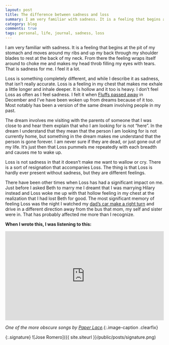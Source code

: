 ```yaml
---
layout: post
title: The difference between sadness and loss
summary: I am very familiar with sadness. It is a feeling that begins at the pit of my stomach and moves around my ribs and up my back through my shoulder blades to rest in the back of my neck. From there, the feeling wraps itself around my neck to choke me and makes my head throb filling my eyes with tears. That is sadness for me. I feel it a lot.
category: blog
comments: true
tags: personal, life, journal, sadness, loss 
---
```


I am very familiar with sadness. It is a feeling that begins at the pit of my stomach and moves around my ribs and up my back through my shoulder blades to rest at the back of my neck. From there the feeling wraps itself around to choke me and makes my head throb filling my eyes with tears. That is sadness for me. I feel it a lot. 

Loss is something completely different, and while I describe it as sadness, that isn’t really accurate. Loss is a feeling in my chest that makes me exhale a little longer and inhale deeper. It is hollow and it too is heavy. I don’t feel Loss as often as I feel sadness. I felt it when [Fluffs passed away](http://martyromero.me/good-bye-fluffs) in December and I’ve have been woken up from dreams because of it too. Most notably has been a version of the same dream involving people in my past. 

The dream involves me visiting with the parents of someone that I was close to and hear them explain that who I am looking for is not “here”. In the dream I understand that they mean that the person I am looking for is not currently home, but something in the dream makes me understand that the person is gone forever. I am never sure if they are dead, or just gone out of my life. It’s just then that Loss pummels me repeatedly with each breadth and causes me to wake up. 

Loss is not sadness in that it doesn’t make me want to wallow or cry. There is a sort of resignation that accompanies Loss. The thing is that Loss is hardly ever present without sadness, but they are different feelings. 

There have been other times when Loss has had a significant impact on me. Just before I asked Beth to marry me I dreamt that I was marrying Hilary instead and Loss woke me up with that hollow feeling in my chest at the realization that I had lost Beth for good. The most significant memory of feeling Loss was the night I watched my [dad’s car make a right turn](http://martyromero.me/the-last-night-i-saw-my-dad) and drive in a different direction away from the bus that mom, my self and sister were in. That has probably affected me more than I recognize. 

**When I wrote this, I was listening to this:**
 <style>.embed-container { position: relative; padding-bottom: 56.25%; height: 0; overflow: hidden; max-width: 100%; } .embed-container iframe, .embed-container object, .embed-container embed { position: absolute; top: 0; left: 0; width: 100%; height: 100%; }</style>
<div class='embed-container'><iframe src='https://www.youtube.com/embed/5Pve6nwQIXg?start=3&end=189&version=3&amp;rel=0&amp;t=27s&amp;showinfo=0' frameborder='0' allowfullscreen></iframe></div>

*One of the more obscure songs by [Paper Lace](https://www.youtube.com/results?search_query=paper+lace).*{:.image-caption .clearfix}

{:.signature}
![Jose Romero]({{ site.siteurl }}/public/posts/signature.png)

